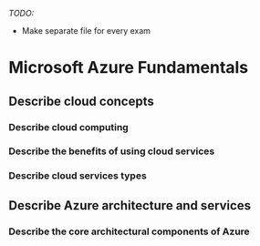 *TODO:*
- Make separate file for every exam

# Microsoft Azure Fundamentals
## Describe cloud concepts
### Describe cloud computing
### Describe the benefits of using cloud services
### Describe cloud services types
## Describe Azure architecture and services
### Describe the core architectural components of Azure
